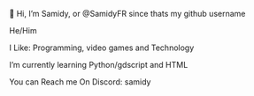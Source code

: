 👋 Hi, I’m Samidy, or @SamidyFR since thats my github username

He/Him

I Like: Programming, video games and Technology

I’m currently learning Python/gdscript and HTML

You can Reach me On Discord: samidy


